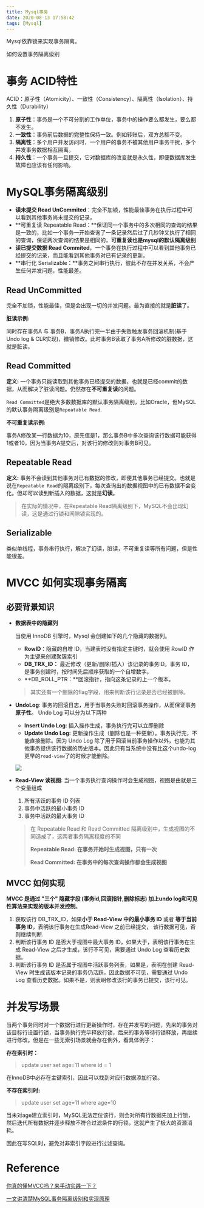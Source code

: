 ```yaml
---
title: Mysql事务
date: 2020-08-13 17:58:42
tags: [Mysql]
---
```




Mysql依靠锁来实现事务隔离。

如何设置事务隔离级别

# 事务 ACID特性

ACID：原子性（Atomicity）、一致性（Consistency）、隔离性（Isolation）、持久性（Durability）

1. **原子性**：事务是一个不可分割的工作单位，事务中的操作要么都发生，要么都不发生。
2. **一致性**：事务前后数据的完整性保持一致。例如转账后，双方总额不变。
3. **隔离性**：多个用户并发访问时，一个用户的事务不被其他用户事务干扰，多个并发事务数据相互隔离。
4. **持久性**：一个事务一旦提交，它对数据库的改变就是永久性，即便数据库发生故障也应该有任何影响。

<!--more-->

# MySQL事务隔离级别

* **读未提交 Read UnCommited**：完全不加锁，性能最佳事务在执行过程中可以看到其他事务尚未提交的记录，
* **可重复读 Repeatable Read：**保证同一个事务中的多次相同的查询的结果是一致的，比如一个事务一开始查询了一条记录然后过了几秒钟又执行了相同的查询，保证两次查询的结果是相同的，**可重复读也是mysql的默认隔离级别**
* **读已提交数据 Read Commited**，一个事务在执行过程中可以看到其他事务已经提交的记录，而且能看到其他事务对已有记录的更新。
* **串行化 Serializable：**事务之间串行执行，彼此不存在并发关系，不会产生任何并发问题，性能最差。

## Read UnCommitted

完全不加锁，性能最佳，但是会出现一切的并发问题。最为直接的就是**脏读**了。

**脏读示例:**  

同时存在事务A 与 事务B，事务A执行完一半由于失败触发事务回滚机制(基于Undo log & CLR实现)，撤销修改。此时事务B读取了事务A所修改的脏数据，这就是脏读。



## Read Committed

**定义:** 一个事务只能读取到其他事务已经提交的数据，也就是已经commit的数据，从而解决了脏读问题。仍然存在**不可重复读**的问题。

`Read Committed`是绝大多数数据库的默认事务隔离级别，比如Oracle，但MySQL的默认事务隔离级别是`Repeatable Read`.

**不可重复读示例:**

事务A修改某一行数据为10，原先值是1，那么事务B中多次查询该行数据可能获得1或者10，因为当事务A提交后，对该行的修改则对事务B可见。



## Repeatable Read

**定义:** 事务不会读到其他事务对已有数据的修改，即便其他事务已经提交。也就是说在`Repeatable Read`的隔离级别下，每次查询出的数据视图中的已有数据不会变化。但却可以读到新插入的数据，这就是**幻读**。

> 在实际的情况中，在Repeatable Read隔离级别下，MySQL不会出现幻读，这是通过行锁和间隙锁实现的。



## Serializable

类似单线程，事务串行执行，解决了幻读，脏读，不可重复读等所有问题，但是性能很差。



# MVCC 如何实现事务隔离

## 必要背景知识

* **数据表中的隐藏列**

  当使用 InnoDB 引擎时，Mysql 会创建如下的几个隐藏的数据列。

  * **RowID**：隐藏的自增 ID，当建表时没有指定主键时，就会使用 RowID 作为主键来创建聚簇索引
  * **DB_TRX_ID：** 最近修改（更新/删除/插入）该记录的事务ID。事务 ID，是事务创建时，按时间先后顺序获取的一个自增数字。
  * **DB_ROLL_PTR：**回滚指针，指向这条记录的上一个版本。

  > 其实还有一个删除的flag字段，用来判断该行记录是否已经被删除。

* **UndoLog**: 事务的回滚日志，用于当事务失败时回滚事务操作，从而保证事务**原子性**。 Undo Log 可以分为以下两种
  * **Insert Undo Log**: 插入操作生成，事务执行完可以立即删除
  * **Update Undo Log:**  更新操作生成（删除也是一种更新）。事务执行完，不能直接删除。因为 Undo Log 除了用于回滚当前事务操作以外，也能为其他事务提供该行数据的历史版本。因此只有当系统中没有比这个undo-log更早的`read-view`了的时候才能删除。

  ![](https://img-blog.csdnimg.cn/img_convert/63b1dbd65c2e9a08e07a29664c11047f.png)
  
* **Read-View 读视图**: 当一个事务执行查询操作时会生成视图，视图是由就是三个变量组成

  1. 所有活跃的事务 ID 列表
  2. 事务中活跃的最小事务 ID
  3. 事务中活跃的最大事务 ID

  > 在 Repeatable Read 和 Read Committed 隔离级别中，生成视图的不同造成了，这两者事务隔离程度的不同
  >
  > **Repeatable Read: 在事务开始时生成视图，只有一次**
  >
  > **Read Committed: 在事务中的每次查询操作都会生成视图**

## MVCC 如何实现

**MVCC 是通过 "三个" 隐藏字段 (事务id,回滚指针,删除标志) 加上undo log和可见性算法来实现的版本并发控制**。

1. 获取该行 DB_TRX_ID，如果**小于 Read-View 中的最小事务 ID** 或者 **等于当前事务 ID**，表明该行事务在生成Read-View 之前已经提交， 该行数据可见，否则继续判断. 
2. 判断该行事务 ID 是否大于视图中最大事务 ID，如果大于，表明该行事务在生成 Read-View 之后才生成，该行不可见，需要通过 Undo Log 查看历史数据。
3. 判断该行事务 ID 是否属于视图中活跃事务列表，如果是，表明在创建 Read-View 时生成该版本记录的事务仍活跃，因此数据不可见，需要通过 Undo Log 查看历史数据。如果不是，则表眀修改该行的事务已提交，该行可见。

# 并发写场景

当两个事务同时对一个数据行进行更新操作时，存在并发写的问题，先来的事务对该目标行设置行锁，当事务执行完毕释放行锁，后来的事务等待行锁释放，再继续进行修改。但是在一些无索引场景就会存在例外，看具体例子：

**存在索引时：**

> update user set age=11 where id = 1

在InnoDB中必存在主键索引，因此可以找到对应行数据添加行锁。

**不存在索引时:**

> update user set age=11 where age=10

当未对age建立索引时，MySQL无法定位该行，则会对所有行数据先加上行锁，然后迭代所有数据并逐步释放不符合过滤条件的行锁，这就产生了极大的资源消耗。

因此在写SQL时，避免对非索引字段进行过滤查询。



# Reference

[你真的懂MVCC吗？来手动实践一下？](https://juejin.im/post/6844903969815265288#heading-1)

[一文讲清楚MySQL事务隔离级别和实现原理](https://www.cnblogs.com/fengzheng/p/12557762.html)

